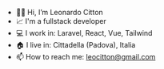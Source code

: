 - 👋🏻 Hi, I’m Leonardo Citton
- 📈 I'm a fullstack developer
- 💻 I work in: Laravel, React, Vue, Tailwind
- 🏠 I live in: Cittadella (Padova), Italia
- 📫 How to reach me: leocitton@gmail.com
